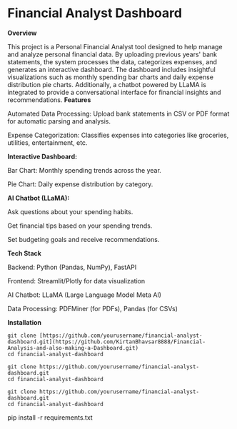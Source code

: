 # Financial Analyst Dashboard
**Overview**

This project is a Personal Financial Analyst tool designed to help manage and analyze personal financial data. By uploading previous years' bank statements, the system processes the data, categorizes expenses, and generates an interactive dashboard. The dashboard includes insightful visualizations such as monthly spending bar charts and daily expense distribution pie charts. Additionally, a chatbot powered by LLaMA is integrated to provide a conversational interface for financial insights and recommendations.
**Features**

Automated Data Processing: Upload bank statements in CSV or PDF format for automatic parsing and analysis.

Expense Categorization: Classifies expenses into categories like groceries, utilities, entertainment, etc.

**Interactive Dashboard:**

Bar Chart: Monthly spending trends across the year.

Pie Chart: Daily expense distribution by category.

**AI Chatbot (LLaMA):**

Ask questions about your spending habits.

Get financial tips based on your spending trends.

Set budgeting goals and receive recommendations.

**Tech Stack**

Backend: Python (Pandas, NumPy), FastAPI

Frontend: Streamlit/Plotly for data visualization

AI Chatbot: LLaMA (Large Language Model Meta AI)

Data Processing: PDFMiner (for PDFs), Pandas (for CSVs)

**Installation**
```
git clone [https://github.com/yourusername/financial-analyst-dashboard.git](https://github.com/KirtanBhavsar8888/Financial-Analysis-and-also-making-a-Dashboard.git)
cd financial-analyst-dashboard
```
```
git clone https://github.com/yourusername/financial-analyst-dashboard.git
cd financial-analyst-dashboard
```
```
git clone https://github.com/yourusername/financial-analyst-dashboard.git
cd financial-analyst-dashboard
```
pip install -r requirements.txt
```


